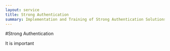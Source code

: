 ```yaml
---
layout: service
title: Strong Authentication
summary: Implementation and Training of Strong Authentication Solutions
---
```

#Strong Authentication

It is important
